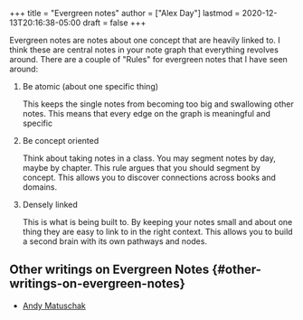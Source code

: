 +++
title = "Evergreen notes"
author = ["Alex Day"]
lastmod = 2020-12-13T20:16:38-05:00
draft = false
+++

Evergreen notes are notes about one concept that are heavily linked to. I think these are central notes in your note graph that everything revolves around. There are a couple of "Rules" for evergreen notes that I have seen around:

1.  Be atomic (about one specific thing)

    This keeps the single notes from becoming too big and swallowing other notes. This means that every edge on the graph is meaningful and specific

2.  Be concept oriented

    Think about taking notes in a class. You may segment notes by day, maybe by chapter. This rule argues that you should segment by concept. This allows you to discover connections across books and domains.

3.  Densely linked

    This is what is being built to. By keeping your notes small and about one thing they are easy to link to in the right context. This allows you to build a second brain with its own pathways and nodes.


## Other writings on Evergreen Notes {#other-writings-on-evergreen-notes}

-   [Andy Matuschak](https://notes.andymatuschak.org/Evergreen%5Fnotes)
